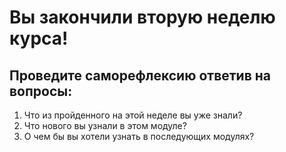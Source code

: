 <h1>Вы закончили вторую неделю курса!</h1>

<h2>Проведите саморефлексию ответив на вопросы:</h2>

<ol>
	<li>Что из пройденного на этой неделе вы уже знали?</li>
	<li>Что нового вы узнали в этом модуле?</li>
	<li>О чем бы вы хотели узнать в последующих модулях?</li>
</ol>